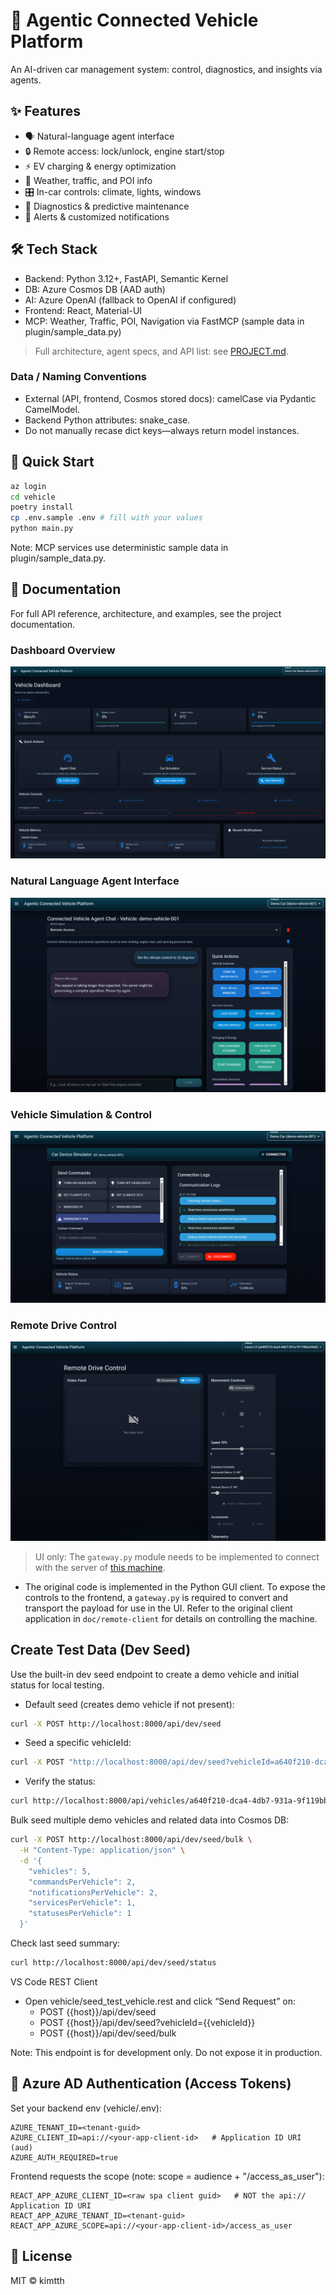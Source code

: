 # 🚗 Agentic Connected Vehicle Platform

An AI-driven car management system: control, diagnostics, and insights via agents.

## ✨ Features
- 🗣️ Natural-language agent interface  
- 🔒 Remote access: lock/unlock, engine start/stop  
- ⚡ EV charging & energy optimization  
- 📍 Weather, traffic, and POI info  
- 🎛️ In-car controls: climate, lights, windows  
- 🔧 Diagnostics & predictive maintenance  
- 🔔 Alerts & customized notifications  

## 🛠️ Tech Stack
- Backend: Python 3.12+, FastAPI, Semantic Kernel
- DB: Azure Cosmos DB (AAD auth)
- AI: Azure OpenAI (fallback to OpenAI if configured)
- Frontend: React, Material-UI
- MCP: Weather, Traffic, POI, Navigation via FastMCP (sample data in plugin/sample_data.py)

> Full architecture, agent specs, and API list: see [PROJECT.md](./PROJECT.md).

### Data / Naming Conventions
- External (API, frontend, Cosmos stored docs): camelCase via Pydantic CamelModel.
- Backend Python attributes: snake_case.
- Do not manually recase dict keys—always return model instances.

## 🚀 Quick Start
```bash
az login
cd vehicle
poetry install
cp .env.sample .env # fill with your values
python main.py
```

Note: MCP services use deterministic sample data in plugin/sample_data.py.

## 📖 Documentation
For full API reference, architecture, and examples, see the project documentation.

### Dashboard Overview
![Platform Dashboard](./doc/dashboard.png)

### Natural Language Agent Interface
![Agent Chat Interface](./doc/agent_chat.png)

### Vehicle Simulation & Control
![Car Simulator](./doc/car_simulator.png)

### Remote Drive Control 

![Remote Drive Control](./doc/remote_drive.png)

> UI only: The `gateway.py` module needs to be implemented to connect with the server of [this machine](https://github.com/Freenove/Freenove_4WD_Smart_Car_Kit_for_Raspberry_Pi). 

- The original code is implemented in the Python GUI client. To expose the controls to the frontend, a `gateway.py` is required to convert and transport the payload for use in the UI. Refer to the original client application in `doc/remote-client` for details on controlling the machine.

## Create Test Data (Dev Seed)

Use the built-in dev seed endpoint to create a demo vehicle and initial status for local testing.

- Default seed (creates demo vehicle if not present):
```bash
curl -X POST http://localhost:8000/api/dev/seed
```

- Seed a specific vehicleId:
```bash
curl -X POST "http://localhost:8000/api/dev/seed?vehicleId=a640f210-dca4-4db7-931a-9f119bbe54e0"
```

- Verify the status:
```bash
curl http://localhost:8000/api/vehicles/a640f210-dca4-4db7-931a-9f119bbe54e0/status
```

Bulk seed multiple demo vehicles and related data into Cosmos DB:
```bash
curl -X POST http://localhost:8000/api/dev/seed/bulk \
  -H "Content-Type: application/json" \
  -d '{
    "vehicles": 5,
    "commandsPerVehicle": 2,
    "notificationsPerVehicle": 2,
    "servicesPerVehicle": 1,
    "statusesPerVehicle": 1
  }'
```

Check last seed summary:
```bash
curl http://localhost:8000/api/dev/seed/status
```

VS Code REST Client
- Open vehicle/seed_test_vehicle.rest and click “Send Request” on:
  - POST {{host}}/api/dev/seed
  - POST {{host}}/api/dev/seed?vehicleId={{vehicleId}}
  - POST {{host}}/api/dev/seed/bulk

Note: This endpoint is for development only. Do not expose it in production.

## 🔐 Azure AD Authentication (Access Tokens)
Set your backend env (vehicle/.env):
```env
AZURE_TENANT_ID=<tenant-guid>
AZURE_CLIENT_ID=api://<your-app-client-id>   # Application ID URI (aud)
AZURE_AUTH_REQUIRED=true
```
Frontend requests the scope (note: scope = audience + "/access_as_user"):
```env
REACT_APP_AZURE_CLIENT_ID=<raw spa client guid>   # NOT the api:// Application ID URI
REACT_APP_AZURE_TENANT_ID=<tenant-guid>
REACT_APP_AZURE_SCOPE=api://<your-app-client-id>/access_as_user
```

## 📜 License
MIT © kimtth
